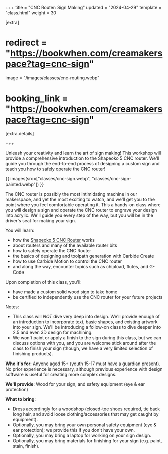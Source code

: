 +++
title = "CNC Router: Sign Making"
updated = "2024-04-29"
template = "class.html"
weight = 30

[extra]
# redirect = "https://bookwhen.com/creamakerspace?tag=cnc-sign"
image = "/images/classes/cnc-routing.webp"
# booking_link = "https://bookwhen.com/creamakerspace?tag=cnc-sign"

[extra.details]

+++

Unleash your creativity and learn the art of sign making! This workshop will provide a comprehensive introduction to the Shapeoko 5 CNC router. We'll guide you through the end-to-end process of designing a custom sign and teach you how to safely operate the CNC router!

<!-- more -->

{{ images(src=["classes/cnc-sign.webp", "classes/cnc-sign-painted.webp"]) }}


The CNC router is possibly the most intimidating machine in our makerspace, and yet the most exciting to watch, and we'll get you to the point where you feel comfortable operating it. This a hands-on class where you will design a sign and operate the CNC router to engrave your design into acrylic. We'll guide you every step of the way, but you will be in the driver's seat for making your sign.

You will learn:
- how the [Shapeoko 5 CNC Router](/equipment/shapeoko-5/) works
- about routers and many of the available router bits
- how to safely operate the CNC Router
- the basics of designing and toolpath generation with Carbide Create
- how to use Carbide Motion to control the CNC router
- and along the way, encounter topics such as chipload, flutes, and G-Code

Upon completion of this class, you'll:
- have made a custom solid wood sign to take home
- be certified to independently use the CNC router for your future projects

Notes:
- This class will *NOT* dive very deep into design. We'll provide enough of an introduction to incorporate text, basic shapes, and existing artwork into your sign. We'll be introducing a follow-on class to dive deeper into 2.5 and even 3D design for machining.
- We won't paint or apply a finish to the sign during this class, but we can discuss options with you, and you are welcome stick around after the class to finish your sign (though, we have a very limited selection of finishing products).

**Who it's for**: Anyone aged 15+ (youth 15-17 must have a guardian present).
No prior experience is necessary, although previous experience with design software is useful for
creating more complex designs.

**We'll provide**: Wood for your sign, and safety equipment (eye & ear protection)

**What to bring**:
- Dress accordingly for a woodshop (closed-toe shoes required, tie back long hair, and avoid loose clothing/accessories that may get caught by equipment).
- Optionally, you may bring your own personal safety equipment (eye & ear protection); we provide this if you don't have your own.
- Optionally, you may bring a laptop for working on your sign design.
- Optionally, you may bring materials for finishing for your sign (e.g. paint, stain, finish).
